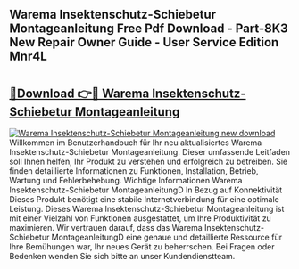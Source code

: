 ## Warema Insektenschutz-Schiebetur Montageanleitung Free Pdf Download - Part-8K3 New Repair Owner Guide - User Service Edition Mnr4L

# <h2><a href="http://df7btk0.blite.top/?on=Warema+Insektenschutz-Schiebetur+Montageanleitung">🔗Download 👉🔴 Warema Insektenschutz-Schiebetur Montageanleitung</a></h2>

[![Warema Insektenschutz-Schiebetur Montageanleitung new download](https://i.imgur.com/lujVjoI.png)](http://df7btk0.blite.top/?on=Warema+Insektenschutz-Schiebetur+Montageanleitung)
Willkommen im Benutzerhandbuch für Ihr neu aktualisiertes Warema Insektenschutz-Schiebetur Montageanleitung. Dieser umfassende Leitfaden soll Ihnen helfen, Ihr Produkt zu verstehen und erfolgreich zu betreiben. Sie finden detaillierte Informationen zu Funktionen, Installation, Betrieb, Wartung und Fehlerbehebung. Wichtige Informationen Warema Insektenschutz-Schiebetur MontageanleitungD In Bezug auf Konnektivität Dieses Produkt benötigt eine stabile Internetverbindung für eine optimale Leistung. Dieses Warema Insektenschutz-Schiebetur Montageanleitung ist mit einer Vielzahl von Funktionen ausgestattet, um Ihre Produktivität zu maximieren. Wir vertrauen darauf, dass das Warema Insektenschutz-Schiebetur MontageanleitungD eine genaue und detaillierte Ressource für Ihre Bemühungen war, Ihr neues Gerät zu beherrschen. Bei Fragen oder Bedenken wenden Sie sich bitte an unser Kundendienstteam.
